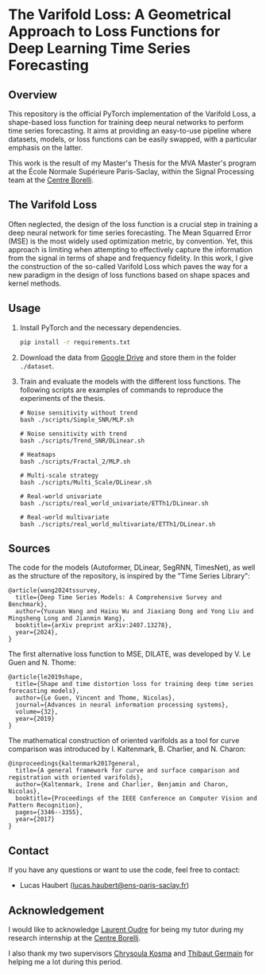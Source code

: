 # The Varifold Loss: A Geometrical Approach to Loss Functions for Deep Learning Time Series Forecasting


## Overview

This repository is the official PyTorch implementation of the Varifold Loss, a shape-based loss function for training deep neural networks to perform time series forecasting. It aims at providing an easy-to-use pipeline where datasets, models, or loss functions can be easily swapped, with a particular emphasis on the latter.

This work is the result of my Master's Thesis for the MVA Master's program at the École Normale Supérieure Paris-Saclay, within the Signal Processing team at the [Centre Borelli](https://centreborelli.ens-paris-saclay.fr/en).


## The Varifold Loss

Often neglected, the design of the loss function is a crucial step in training a deep neural network for time series forecasting. The Mean Squarred Error (MSE) is the most widely used optimization metric, by convention. Yet, this approach is limiting when attempting to effectively capture the information from the signal in terms of shape and frequency fidelity. In this work, I give the construction of the so-called Varifold Loss which paves the way for a new paradigm in the design of loss functions based on shape spaces and kernel methods. 


## Usage

1. Install PyTorch and the necessary dependencies.

   ```bash
   pip install -r requirements.txt

2. Download the data from [Google Drive](https://drive.google.com/drive/folders/1OPz3pVgydOBUcxl9U0tVTTiScj12IQNc?usp=drive_link) and store them in the folder `./dataset`.

3. Train and evaluate the models with the different loss functions. The following scripts are examples of commands to reproduce the experiments of the thesis.

   ```
   # Noise sensitivity without trend
   bash ./scripts/Simple_SNR/MLP.sh

   # Noise sensitivity with trend
   bash ./scripts/Trend_SNR/DLinear.sh

   # Heatmaps
   bash ./scripts/Fractal_2/MLP.sh

   # Multi-scale strategy
   bash ./scripts/Multi_Scale/DLinear.sh

   # Real-world univariate
   bash ./scripts/real_world_univariate/ETTh1/DLinear.sh

   # Real-world multivariate
   bash ./scripts/real_world_multivariate/ETTh1/DLinear.sh
   ```

## Sources

The code for the models (Autoformer, DLinear, SegRNN, TimesNet), as well as the structure of the repository, is inspired by the "Time Series Library":

```
@article{wang2024tssurvey,
  title={Deep Time Series Models: A Comprehensive Survey and Benchmark},
  author={Yuxuan Wang and Haixu Wu and Jiaxiang Dong and Yong Liu and Mingsheng Long and Jianmin Wang},
  booktitle={arXiv preprint arXiv:2407.13278},
  year={2024},
}
```

The first alternative loss function to MSE, DILATE, was developed by V. Le Guen and N. Thome:

```
@article{le2019shape,
  title={Shape and time distortion loss for training deep time series forecasting models},
  author={Le Guen, Vincent and Thome, Nicolas},
  journal={Advances in neural information processing systems},
  volume={32},
  year={2019}
}
```

The mathematical construction of oriented varifolds as a tool for curve comparison was introduced by I. Kaltenmark, B. Charlier, and N. Charon:

```
@inproceedings{kaltenmark2017general,
  title={A general framework for curve and surface comparison and registration with oriented varifolds},
  author={Kaltenmark, Irene and Charlier, Benjamin and Charon, Nicolas},
  booktitle={Proceedings of the IEEE Conference on Computer Vision and Pattern Recognition},
  pages={3346--3355},
  year={2017}
}
```


## Contact

If you have any questions or want to use the code, feel free to contact:

- Lucas Haubert ([lucas.haubert@ens-paris-saclay.fr](lucas.haubert@ens-paris-saclay.fr))


## Acknowledgement

I would like to acknowledge [Laurent Oudre](http://www.laurentoudre.fr/) for being my tutor during my research internship at the [Centre Borelli](https://centreborelli.ens-paris-saclay.fr/en).

I also thank my two supervisors [Chrysoula Kosma](https://www.linkedin.com/in/chrykosma/) and [Thibaut Germain](https://www.linkedin.com/in/thibaut-germain/) for helping me a lot during this period.
